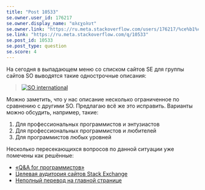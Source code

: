 ```yaml
---
title: "Post 10533"
se.owner.user_id: 176217
se.owner.display_name: "αλεχολυτ"
se.owner.link: "https://ru.meta.stackoverflow.com/users/176217/%ce%b1%ce%bb%ce%b5%cf%87%ce%bf%ce%bb%cf%85%cf%84"
se.link: "https://ru.meta.stackoverflow.com/q/10533"
se.post_id: 10533
se.post_type: question
se.score: 4
---
```

<p>На сегодня в выпадающем меню со списком сайтов SE для группы сайтов SO выводятся такие однострочные описания:</p>
<blockquote>
<p><a href="https://i.stack.imgur.com/Zq1GX.png" rel="nofollow noreferrer"><img src="https://i.stack.imgur.com/Zq1GX.png" alt="SO international" /></a></p>
</blockquote>
<p>Можно заметить, что у нас описание несколько ограниченное по сравнению с другими SO. Предлагаю всё же это исправить. Варианты можно обсудить, например, такие:</p>
<ol>
<li>Для профессиональных программистов и энтузиастов</li>
<li>Для профессиональных программистов и любителей</li>
<li>Для программистов любых уровней</li>
</ol>
<p>Несколько пересекающихся вопросов по данной ситуации уже помечены как решённые:</p>
<ul>
<li><a href="https://ru.meta.stackoverflow.com/q/4040/176217">&#171;Q&amp;A for программистов&#187;</a></li>
<li><a href="https://ru.meta.stackoverflow.com/q/3680/176217">Целевая аудитория сайтов Stack Exchange</a></li>
<li><a href="https://ru.meta.stackoverflow.com/q/3493/176217">Неполный перевод на главной странице</a></li>
</ul>
